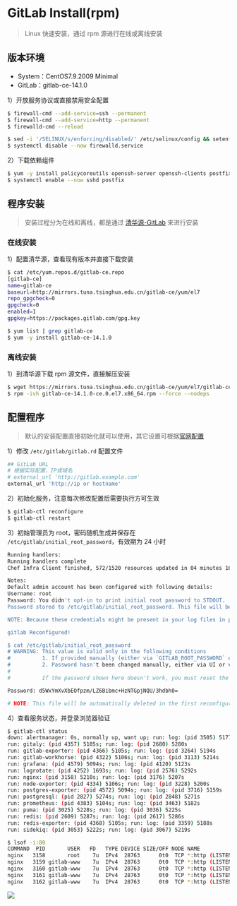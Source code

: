 # GitLab Install(rpm)

> Linux 快速安装，通过 rpm 源进行在线或离线安装

## 版本环境

- System：CentOS7.9.2009 Minimal
- GitLab：gitlab-ce-14.1.0

1）开放服务协议或直接禁用安全配置

```bash
$ firewall-cmd --add-service=ssh --permanent
$ firewall-cmd --add-service=http --permanent
$ firewalld-cmd --reload

$ sed -i '/SELINUX/s/enforcing/disabled/' /etc/selinux/config && setenforce 0 
$ systemctl disable --now firewalld.service
```

2）下载依赖组件

```bash
$ yum -y install policycoreutils openssh-server openssh-clients postfix
$ systemctl enable --now sshd postfix
```

## 程序安装

> 安装过程分为在线和离线，都是通过
> [清华源-GitLab](https://mirrors.tuna.tsinghua.edu.cn/gitlab-ce/yum/el7/) 来进行安装

### 在线安装

1）配置清华源，查看现有版本并直接下载安装
```bash
$ cat /etc/yum.repos.d/gitlab-ce.repo
[gitlab-ce]
name=gitlab-ce
baseurl=http://mirrors.tuna.tsinghua.edu.cn/gitlab-ce/yum/el7
repo_gpgcheck=0
gpgcheck=0
enabled=1
gpgkey=https://packages.gitlab.com/gpg.key

$ yum list | grep gitlab-ce  
$ yum -y install gitlab-ce-14.1.0
```

### 离线安装

1）到清华源下载 rpm 源文件，直接解压安装

```bash
$ wget https://mirrors.tuna.tsinghua.edu.cn/gitlab-ce/yum/el7/gitlab-ce-14.1.0-ce.0.el7.x86_64.rpm --no-check-certificate
$ rpm -ivh gitlab-ce-14.1.0-ce.0.el7.x86_64.rpm --force --nodeps
```

## 配置程序

> 默认的安装配置直接初始化就可以使用，其它设置可根据[官网配置](https://docs.gitlab.cn/jh/install/next_steps.html)

1）修改 `/etc/gitlab/gitlab.rd` 配置文件

```bash
## GitLab URL 
# 根据实际配置，IP或域名
# external_url 'http://gitlab.example.com'
external_url 'http://ip or hostname'
```

2）初始化服务，注意每次修改配置后需要执行方可生效

```bash
$ gitlab-ctl reconfigure
$ gitlab-ctl restart
```

3）初始管理员为 root，密码随机生成并保存在 `/etc/gitlab/initial_root_password`，有效期为 24 小时

```bash
Running handlers:
Running handlers complete
Chef Infra Client finished, 572/1520 resources updated in 04 minutes 16 seconds

Notes:
Default admin account has been configured with following details:
Username: root
Password: You didn't opt-in to print initial root password to STDOUT.
Password stored to /etc/gitlab/initial_root_password. This file will be cleaned up in first reconfigure run after 24 hours.

NOTE: Because these credentials might be present in your log files in plain text, it is highly recommended to reset the password following https://docs.gitlab.com/ee/security/reset_user_password.html#reset-your-root-password.

gitlab Reconfigured!

$ cat /etc/gitlab/initial_root_password
# WARNING: This value is valid only in the following conditions
#          1. If provided manually (either via `GITLAB_ROOT_PASSWORD` environment variable or via `gitlab_rails['initial_root_password']` setting in `gitlab.rb`, it was provided before database was seeded for the first time (usually, the first reconfigure run).
#          2. Password hasn't been changed manually, either via UI or via command line.
#
#          If the password shown here doesn't work, you must reset the admin password following https://docs.gitlab.com/ee/security/reset_user_password.html#reset-your-root-password.

Password: d5WxYmXvXbEOfpzm/LZ6Bibmc+HzNTGpjNQU/3hdbh0=

# NOTE: This file will be automatically deleted in the first reconfigure run after 24 hours.
```

4）查看服务状态，并登录浏览器验证

```bash
$ gitlab-ctl status
down: alertmanager: 0s, normally up, want up; run: log: (pid 3505) 5177s
run: gitaly: (pid 4357) 5105s; run: log: (pid 2680) 5280s
run: gitlab-exporter: (pid 4366) 5105s; run: log: (pid 3264) 5194s
run: gitlab-workhorse: (pid 4322) 5106s; run: log: (pid 3113) 5214s
run: grafana: (pid 4579) 5094s; run: log: (pid 4120) 5123s
run: logrotate: (pid 4252) 1693s; run: log: (pid 2576) 5292s
run: nginx: (pid 3158) 5210s; run: log: (pid 3176) 5207s
run: node-exporter: (pid 4334) 5106s; run: log: (pid 3228) 5200s
run: postgres-exporter: (pid 4572) 5094s; run: log: (pid 3716) 5159s
run: postgresql: (pid 2827) 5274s; run: log: (pid 2848) 5271s
run: prometheus: (pid 4383) 5104s; run: log: (pid 3463) 5182s
run: puma: (pid 3025) 5228s; run: log: (pid 3036) 5225s
run: redis: (pid 2609) 5287s; run: log: (pid 2617) 5286s
run: redis-exporter: (pid 4368) 5105s; run: log: (pid 3359) 5188s
run: sidekiq: (pid 3053) 5222s; run: log: (pid 3067) 5219s

$ lsof -i:80
COMMAND  PID       USER   FD   TYPE DEVICE SIZE/OFF NODE NAME
nginx   3158       root    7u  IPv4  28763      0t0  TCP *:http (LISTEN)
nginx   3159 gitlab-www    7u  IPv4  28763      0t0  TCP *:http (LISTEN)
nginx   3160 gitlab-www    7u  IPv4  28763      0t0  TCP *:http (LISTEN)
nginx   3161 gitlab-www    7u  IPv4  28763      0t0  TCP *:http (LISTEN)
nginx   3162 gitlab-www    7u  IPv4  28763      0t0  TCP *:http (LISTEN)
```

![](https://yuikuen-1259273046.cos.ap-guangzhou.myqcloud.com/devops/image-20220111183425464.png)